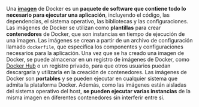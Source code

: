 Una [**imagen**](https://keepcoding.io/blog/que-es-una-imagen-en-docker/) de Docker es un **paquete de software que contiene todo lo necesario para ejecutar una aplicación**, incluyendo el código, las dependencias, el sistema operativo, las bibliotecas y las configuraciones. 
Las imágenes de Docker se utilizan como **plantillas** para crear **contenedores** de Docker, que son instancias en tiempo de ejecución de una imagen. Las imágenes se crean a partir de un archivo de configuración llamado `dockerfile`, que especifica los componentes y configuraciones necesarios para la aplicación.
Una vez que se ha creado una imagen de Docker, se puede almacenar en un registro de imágenes de Docker, como [Docker Hub](docker_hub.md) o un registro privado, para que otros usuarios puedan descargarla y utilizarla en la creación de contenedores.
Las imágenes de Docker son **portables** y se pueden ejecutar en cualquier sistema que admita la plataforma Docker. Además, como las imágenes están aisladas del sistema operativo del host, **se pueden ejecutar varias instancias** de la misma imagen en diferentes contenedores sin interferir entre sí.